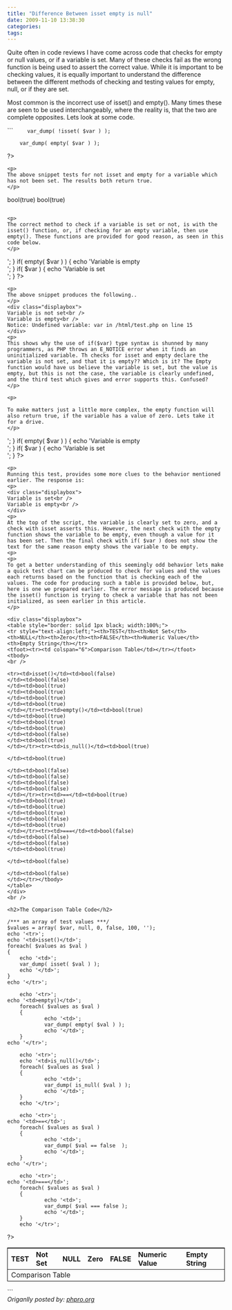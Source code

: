 ```yaml
---
title: "Difference Between isset empty is null"
date: 2009-11-10 13:38:30
categories: 
tags: 
---
```


<div style="text-align:left; direction: ltr;">

<p>

Quite often in code reviews I have come across code that checks for empty or null values, or if a variable is set. Many of these checks fail as the wrong function is being used to assert the correct value. While it is important to be checking values, it is equally important to understand the difference between the different methods of checking and testing values for empty, null, or if they are set.
</p>
<!--more-->
<p>
Most common is the incorrect use of isset() and empty(). Many times these are seen to be used interchangeably, where the reality is, that the two are complete opposites. Lets look at some code.
</p>
```
<?php

        var_dump( !isset( $var ) );

        var_dump( empty( $var ) );
?>
```
<p>
The above snippet tests for not isset and empty for a variable which has not been set. The results both return true.
</p>
```
bool(true)
bool(true)
```

<p>
The correct method to check if a variable is set or not, is with the isset() function, or, if checking for an empty variable, then use empty(). These functions are provided for good reason, as seen in this code below.
</p>
```
<?php
        error_reporting(E_ALL);

        if( ! isset( $var ) )
        {
                echo 'Variable is not set<br />';
        }

        if( empty( $var ) )
        {
                echo 'Variable is empty<br />';
        }

        if( $var )
        {
                echo 'Variable is set<br />';
        }
?>
```
<p>
The above snippet produces the following..
</p>
<div class="displaybox">
Variable is not set<br />
Variable is empty<br />
Notice: Undefined variable: var in /html/test.php on line 15
</div>
<p>
This shows why the use of if($var) type syntax is shunned by many programmers, as PHP throws an E_NOTICE error when it finds an uninitialized variable. Th checks for isset and empty declare the variable is not set, and that it is empty?? Which is it? The Empty function would have us believe the variable is set, but the value is empty, but this is not the case, the variable is clearly undefined, and the third test which gives and error supports this. Confused?
</p>

<p>

To make matters just a little more complex, the empty function will also return true, if the variable has a value of zero. Lets take it for a drive.
</p>
```
<?php
        /*** turn on error reporting ***/
        error_reporting(E_ALL);

        /*** set variable to zero ***/
        $var = 0;
        if( isset( $var ) )
        {
                echo 'Variable is set<br />';
        }

        if( empty( $var ) )
        {
                echo 'Variable is empty<br />';
        }

        if( $var )
        {
                echo 'Variable is set<br />';
        }
?>
```
<p>
Running this test, provides some more clues to the behavior mentioned earlier. The response is:
<p>
<div class="displaybox">
Variable is set<br />
Variable is empty<br />
</div>
<p>
At the top of the script, the variable is clearly set to zero, and a check with isset asserts this. However, the next check with the empty function shows the variable to be empty, even though a value for it has been set. Then the final check with if( $var ) does not show the text for the same reason empty shows the variable to be empty.
<p>
<p>
To get a better understanding of this seemingly odd behavior lets make a quick test chart can be produced to check for values and the values each returns based on the function that is checking each of the values. The code for producing such a table is provided below, but, here is one we prepared earlier. The error message is produced because the isset() function is trying to check a variable that has not been initialized, as seen earlier in this article.
</p>

<div class="displaybox">
<table style="border: solid 1px black; width:100%;">
<tr style="text-align:left;"><th>TEST</th><th>Not Set</th><th>NULL</th><th>Zero</th><th>FALSE</th><th>Numeric Value</th><th>Empty String</th></tr>
<tfoot><tr><td colspan="6">Comparison Table</td></tr></tfoot>
<tbody>
<br />

<tr><td>isset()</td><td>bool(false)
</td><td>bool(false)
</td><td>bool(true)
</td><td>bool(true)
</td><td>bool(true)
</td><td>bool(true)
</td></tr><tr><td>empty()</td><td>bool(true)
</td><td>bool(true)
</td><td>bool(true)
</td><td>bool(true)
</td><td>bool(false)
</td><td>bool(true)
</td></tr><tr><td>is_null()</td><td>bool(true)

</td><td>bool(true)

</td><td>bool(false)
</td><td>bool(false)
</td><td>bool(false)
</td><td>bool(false)
</td></tr><tr><td>==</td><td>bool(true)
</td><td>bool(true)
</td><td>bool(true)
</td><td>bool(true)
</td><td>bool(false)
</td><td>bool(true)
</td></tr><tr><td>===</td><td>bool(false)
</td><td>bool(false)
</td><td>bool(false)
</td><td>bool(true)

</td><td>bool(false)

</td><td>bool(false)
</td></tr></tbody>
</table>
</div>
<br />

<h2>The Comparison Table Code</h2>
```
<table style="border: solid 1px black; width:100%;">
<tr style="text-align:left;"><th>TEST</th><th>Not Set</th><th>NULL</th><th>Zero</th><th>FALSE</th><th>Numeric Value</th><th>Empty String</th></tr>
<tfoot><tr><td colspan="6">Comparison Table</td></tr></tfoot>
<tbody>
<?php
    /*** turn on error reporting ***/
    error_reporting( E_ALL );

    /*** an array of test values ***/
    $values = array( $var, null, 0, false, 100, '');
    echo '<tr>';
    echo '<td>isset()</td>';
    foreach( $values as $val )
    {
        echo '<td>';
        var_dump( isset( $val ) );
        echo '</td>';
    }
    echo '</tr>';

        echo '<tr>';
    echo '<td>empty()</td>';
        foreach( $values as $val )
        {
                echo '<td>';
                var_dump( empty( $val ) );
                echo '</td>';
        }
    echo '</tr>';

        echo '<tr>';
        echo '<td>is_null()</td>';
        foreach( $values as $val )
        {
                echo '<td>';
                var_dump( is_null( $val ) );
                echo '</td>';
        }
        echo '</tr>';

        echo '<tr>';
    echo '<td>==</td>';
        foreach( $values as $val )
        {
                echo '<td>';
                var_dump( $val == false  );
                echo '</td>';
        }
    echo '</tr>';

        echo '<tr>';
    echo '<td>===</td>';
        foreach( $values as $val )
        {
                echo '<td>';
                var_dump( $val === false );
                echo '</td>';
        }
        echo '</tr>';
?>
</tbody>
</table>
```


<br />
<i>Origanlly posted by: <a href='http://www.phpro.org/articles/Difference-Between-isset-empty-is-null.html' target="_blank">phpro.org</a></i>
</div>

